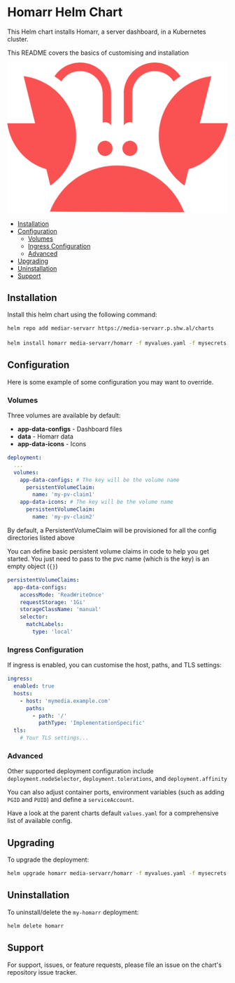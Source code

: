 # Homarr Helm Chart

This Helm chart installs Homarr, a server dashboard, in a Kubernetes cluster.

This README covers the basics of customising and installation

![Homarr](./icon.png)

<!-- vim-md-toc format=bullets ignore=^TODO$ -->
* [Installation](#installation)
* [Configuration](#configuration)
  * [Volumes](#volumes)
  * [Ingress Configuration](#ingress-configuration)
  * [Advanced](#advanced)
* [Upgrading](#upgrading)
* [Uninstallation](#uninstallation)
* [Support](#support)
<!-- vim-md-toc END -->

## Installation

Install this helm chart using the following command:

```bash
helm repo add mediar-servarr https://media-servarr.p.shw.al/charts

helm install homarr media-servarr/homarr -f myvalues.yaml -f mysecrets.yaml
```

## Configuration

Here is some example of some configuration you may want to override.

### Volumes

Three volumes are available by default:

- **app-data-configs** - Dashboard files
- **data** - Homarr data
- **app-data-icons** - Icons


```yaml
deployment:
  ...
  volumes:
    app-data-configs: # The key will be the volume name
      persistentVolumeClaim:
        name: 'my-pv-claim1'
    app-data-icons: # The key will be the volume name
      persistentVolumeClaim:
        name: 'my-pv-claim2'
```

By default, a PersistentVolumeClaim will be provisioned for all the config directories listed above

You can define basic persistent volume claims in code to help you get started. You just need to pass to the pvc name (which is the key) is an empty object (`{}`)

```yaml
persistentVolumeClaims:
  app-data-configs:
    accessMode: 'ReadWriteOnce'
    requestStorage: '1Gi'
    storageClassName: 'manual'
    selector:
      matchLabels:
        type: 'local'
```

### Ingress Configuration

If ingress is enabled, you can customise the host, paths, and TLS settings:

```yaml
ingress:
  enabled: true
  hosts:
    - host: 'mymedia.example.com'
      paths:
        - path: '/'
          pathType: 'ImplementationSpecific'
  tls:
    # Your TLS settings...
```

### Advanced

Other supported deployment configuration include `deployment.nodeSelector`, `deployment.tolerations`, and `deployment.affinity`

You can also adjust container ports, environment variables (such as adding `PGID` and `PUID`) and define a `serviceAccount`.

Have a look at the parent charts default `values.yaml` for a comprehensive list of available config.

## Upgrading

To upgrade the deployment:

```bash
helm upgrade homarr media-servarr/homarr -f myvalues.yaml -f mysecrets.yaml
```

## Uninstallation

To uninstall/delete the `my-homarr` deployment:

```bash
helm delete homarr
```

## Support

For support, issues, or feature requests, please file an issue on the chart's repository issue tracker.

